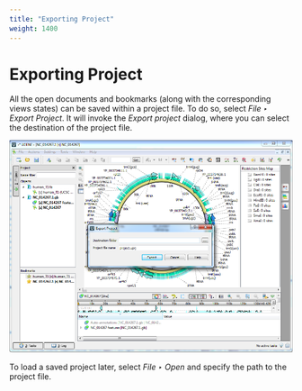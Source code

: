 ```yaml
---
title: "Exporting Project"
weight: 1400
---
```



# Exporting Project

All the open documents and bookmarks (along with the corresponding views states) can be saved within a project file. To do so, select _File ‣ Export Project_. It will invoke the _Export project_ dialog, where you can select the destination of the project file.


![](/images/65929324/65929325.png)

To load a saved project later, select _File ‣ Open_ and specify the path to the project file.
